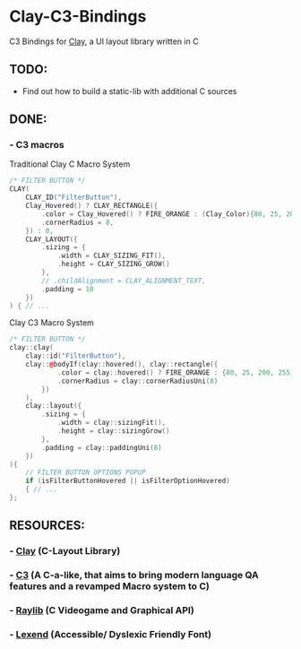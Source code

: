 # Clay-C3-Bindings
C3 Bindings for [Clay](https://github.com/nicbarker/clay.git), a UI layout library written in C

## TODO:
- Find out how to build a static-lib with additional C sources

## DONE:
### - C3 macros
Traditional Clay C Macro System

```cpp
/* FILTER BUTTON */
CLAY(
    CLAY_ID("FilterButton"),
    Clay_Hovered() ? CLAY_RECTANGLE({
        .color = Clay_Hovered() ? FIRE_ORANGE : (Clay_Color){80, 25, 200, 255},
        .cornerRadius = 8,
    }) : 0,
    CLAY_LAYOUT({
        .sizing = {
            .width = CLAY_SIZING_FIT(),
            .height = CLAY_SIZING_GROW()
        },
        // .childAlignment = CLAY_ALIGNMENT_TEXT,
        .padding = 10
    }) 
) { // ...
```

Clay C3 Macro System
```cpp
/* FILTER BUTTON */
clay::clay(
    clay::id("FilterButton"),
    clay::@bodyIf(clay::hovered(), clay::rectangle({
            .color = clay::hovered() ? FIRE_ORANGE : {80, 25, 200, 255},
            .cornerRadius = clay::cornerRadiusUni(8)
        })
    ),
    clay::layout({
        .sizing = {
            .width = clay::sizingFit(),
            .height = clay::sizingGrow()
        },
        .padding = clay::paddingUni(8)
    })
){
    // FILTER BUTTON OPTIONS POPUP
    if (isFilterButtonHovered || isFilterOptionHovered)
    { // ...
};
```

## RESOURCES:
### - [Clay](https://github.com/nicbarker/clay.git) (C-Layout Library)
### - [C3](https://github.com/c3lang/c3c.git) (A C-a-like, that aims to bring modern language QA features and a revamped Macro system to C)
### - [Raylib](https://github.com/raysan5/raylib.git) (C Videogame and Graphical API)
### - [Lexend](https://github.com/googlefonts/lexend.git) (Accessible/ Dyslexic Friendly Font)

